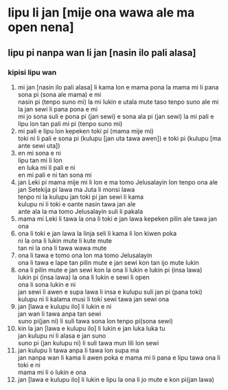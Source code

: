 # lipu li jan [mije ona wawa ale ma open nena]
## lipu pi nanpa wan li jan [nasin ilo pali alasa]
### kipisi lipu wan
1. mi jan [nasin ilo pali alasa] li kama lon e mama pona la mama mi li pana sona pi (sona ale mama) e mi</br>
nasin pi (tenpo suno mi) la mi lukin e utala mute taso tenpo suno ale mi la jan sewi li pana pona e mi</br>
mi jo sona suli e pona pi (jan sewi) e sona ala pi (jan sewi) la mi pali e lipu lon tan pali mi pi (tenpo suno mi)
2. mi pali e lipu lon kepeken toki pi (mama mije mi)</br>
toki ni li pali e sona pi (kulupu [jan uta tawa awen]) e toki pi (kulupu [ma ante sewi uta])
3. en mi sona e ni</br>
lipu tan mi li lon</br>
en luka mi li pali e ni</br>
en mi pali e ni tan sona mi
4. jan Leki pi mama mije mi li lon e ma tomo Jelusalayin lon tenpo ona ale</br>
jan Setekija pi lawa ma Juta li monsi lawa</br>
tenpo ni la kulupu jan toki pi jan sewi li kama</br>
kulupu ni li toki e oante nasin tawa jan ale</br>
ante ala la ma tomo Jelusalayin suli li pakala
5. mama mi Leki li tawa la ona li toki e jan lawa kepeken pilin ale tawa jan ona
6. ona li toki e jan lawa la linja seli li kama li lon kiwen poka</br>
ni la ona li lukin mute li kute mute</br>
tan ni la ona li tawa wawa mute
7. ona li tawa e tomo ona lon ma tomo Jelusalayin</br>
ona li tawa e lape tan pilin mute e jan sewi kon tan ijo mute lukin 
8. ona li pilin mute e jan sewi kon la ona li lukin e lukin pi (insa lawa) </br>
lukin pi (insa lawa) la ona li lukin e sewi li open </br>
ona li sona lukin e ni </br>
jan sewi li awen e supa lawa li insa e kulupu suli jan pi (pana toki)</br>
kulupu ni li kalama musi li toki sewi tawa jan sewi ona
9. jan [lawa e kulupu ilo] li lukin e ni </br>
jan wan li tawa anpa tan sewi </br>
suno pi(jan ni) li suli tawa sona lon tenpo pi(sona sewi)
10. kin la jan [lawa e kulupu ilo] li lukin e jan luka luka tu </br>
jan kulupu ni li alasa e jan suno </br>
suno pi (jan kulupu ni) li suli tawa mun lili lon sewi
11. jan kulupu li tawa anpa li tawa lon supa ma </br>
jan nanpa wan li kama li awen poka e mama mi li pana e lipu tawa ona li toki e ni </br>
mama mi li o lukin e ona 
12. jan [lawa e kulupu ilo] li lukin e lipu la ona li jo mute e kon pi(jan lawa)